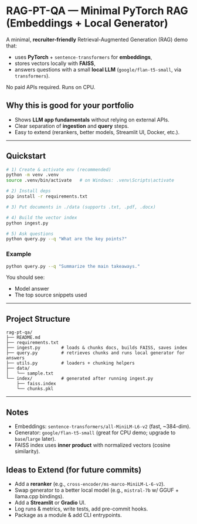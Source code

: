 # RAG-PT-QA — Minimal PyTorch RAG (Embeddings + Local Generator)

A minimal, **recruiter-friendly** Retrieval-Augmented Generation (RAG) demo that:
- uses **PyTorch** + `sentence-transformers` for **embeddings**,
- stores vectors locally with **FAISS**,
- answers questions with a small **local LLM** (`google/flan-t5-small`, via `transformers`).

No paid APIs required. Runs on CPU.

## Why this is good for your portfolio
- Shows **LLM app fundamentals** without relying on external APIs.
- Clear separation of **ingestion** and **query** steps.
- Easy to extend (rerankers, better models, Streamlit UI, Docker, etc.).

---

## Quickstart

```bash
# 1) Create & activate env (recommended)
python -m venv .venv
source .venv/bin/activate   # on Windows: .venv\Scripts\activate

# 2) Install deps
pip install -r requirements.txt

# 3) Put documents in ./data (supports .txt, .pdf, .docx)

# 4) Build the vector index
python ingest.py

# 5) Ask questions
python query.py --q "What are the key points?"
```

### Example
```bash
python query.py --q "Summarize the main takeaways."
```

You should see:
- Model answer
- The top source snippets used

---

## Project Structure

```
rag-pt-qa/
├── README.md
├── requirements.txt
├── ingest.py        # loads & chunks docs, builds FAISS, saves index
├── query.py         # retrieves chunks and runs local generator for answers
├── utils.py         # loaders + chunking helpers
├── data/
│   └── sample.txt
└── index/           # generated after running ingest.py
    ├── faiss.index
    └── chunks.pkl
```

---

## Notes

- Embeddings: `sentence-transformers/all-MiniLM-L6-v2` (fast, ~384-dim).
- Generator: `google/flan-t5-small` (great for CPU demo; upgrade to `base`/`large` later).
- FAISS index uses **inner product** with normalized vectors (cosine similarity).

## Ideas to Extend (for future commits)
- Add a **reranker** (e.g., `cross-encoder/ms-marco-MiniLM-L-6-v2`).
- Swap generator to a better local model (e.g., `mistral-7b` w/ GGUF + llama.cpp bindings).
- Add a **Streamlit** or **Gradio** UI.
- Log runs & metrics, write tests, add pre-commit hooks.
- Package as a module & add CLI entrypoints.
